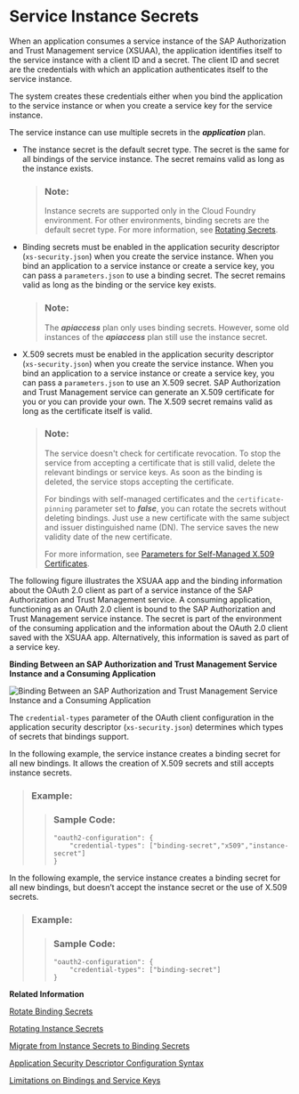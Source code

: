 <!-- loio5578ec4b20e84d61b34fd0fe0d6deed5 -->

# Service Instance Secrets

When an application consumes a service instance of the SAP Authorization and Trust Management service \(XSUAA\), the application identifies itself to the service instance with a client ID and a secret. The client ID and secret are the credentials with which an application authenticates itself to the service instance.

The system creates these credentials either when you bind the application to the service instance or when you create a service key for the service instance.

The service instance can use multiple secrets in the ***application*** plan.

-   The instance secret is the default secret type. The secret is the same for all bindings of the service instance. The secret remains valid as long as the instance exists.

    > ### Note:  
    > Instance secrets are supported only in the Cloud Foundry environment. For other environments, binding secrets are the default secret type. For more information, see [Rotating Secrets](https://help.sap.com/docs/btp/sap-business-technology-platform/security-considerations-for-sap-authorization-and-trust-management-service#rotating-secrets).

-   Binding secrets must be enabled in the application security descriptor \(`xs-security.json`\) when you create the service instance. When you bind an application to a service instance or create a service key, you can pass a `parameters.json` to use a binding secret. The secret remains valid as long as the binding or the service key exists.

    > ### Note:  
    > The ***apiaccess*** plan only uses binding secrets. However, some old instances of the ***apiaccess*** plan still use the instance secret.

-   X.509 secrets must be enabled in the application security descriptor \(`xs-security.json`\) when you create the service instance. When you bind an application to a service instance or create a service key, you can pass a `parameters.json` to use an X.509 secret. SAP Authorization and Trust Management service can generate an X.509 certificate for you or you can provide your own. The X.509 secret remains valid as long as the certificate itself is valid.

    > ### Note:  
    > The service doesn't check for certificate revocation. To stop the service from accepting a certificate that is still valid, delete the relevant bindings or service keys. As soon as the binding is deleted, the service stops accepting the certificate.
    > 
    > For bindings with self-managed certificates and the `certificate-pinning` parameter set to ***false***, you can rotate the secrets without deleting bindings. Just use a new certificate with the same subject and issuer distinguished name \(DN\). The service saves the new validity date of the new certificate.
    > 
    > For more information, see [Parameters for Self-Managed X.509 Certificates](parameters-for-self-managed-x-509-certificates-5168df6.md).


The following figure illustrates the XSUAA app and the binding information about the OAuth 2.0 client as part of a service instance of the SAP Authorization and Trust Management service. A consuming application, functioning as an OAuth 2.0 client is bound to the SAP Authorization and Trust Management service instance. The secret is part of the environment of the consuming application and the information about the OAuth 2.0 client saved with the XSUAA app. Alternatively, this information is saved as part of a service key.

  
  
**Binding Between an SAP Authorization and Trust Management Service Instance and a Consuming Application**

![](images/BindingInformation_4bcb021.png "Binding Between an SAP
									Authorization and Trust Management Service
				Instance and a Consuming Application")

The `credential-types` parameter of the OAuth client configuration in the application security descriptor \(`xs-security.json`\) determines which types of secrets that bindings support.

In the following example, the service instance creates a binding secret for all new bindings. It allows the creation of X.509 secrets and still accepts instance secrets.

> ### Example:  
> > ### Sample Code:  
> > ```
> > "oauth2-configuration": {
> >     "credential-types": ["binding-secret","x509","instance-secret"]
> > }
> > ```

In the following example, the service instance creates a binding secret for all new bindings, but doesn’t accept the instance secret or the use of X.509 secrets.

> ### Example:  
> > ### Sample Code:  
> > ```
> > "oauth2-configuration": {
> >     "credential-types": ["binding-secret"]
> > }
> > ```

**Related Information**  


[Rotate Binding Secrets](rotate-binding-secrets-618441b.md "Service instances of the SAP Authorization and Trust Management service use different binding secrets for each binding. To rotate binding secrets, unbind and rebind any consuming applications.")

[Rotating Instance Secrets](rotating-instance-secrets-8bfbbf5.md "When configured for instance secrets, a service instance of the SAP Authorization and Trust Management service uses the same instance secret for all bindings. You can't really rotate instance secrets, but must rotate the applications and service instance together.")

[Migrate from Instance Secrets to Binding Secrets](migrate-from-instance-secrets-to-binding-secrets-dcee867.md "To simplify the management of secrets for service instances of the SAP Authorization and Trust Management service, we recommend that you configure service instances to use binding secrets.")

[Application Security Descriptor Configuration Syntax](../30-development/application-security-descriptor-configuration-syntax-517895a.md "The syntax required to set the properties and values defined in the xs-security.json application security descriptor file.")

[Limitations on Bindings and Service Keys](../60-security/limitations-on-bindings-and-service-keys-6d3ef52.md "To preserve the stability of the SAP Authorization and Trust Management service, we allow a maximum of 1000 bindings and service keys in total per service instance. The service rejects attempts to add more bindings or service keys.")

